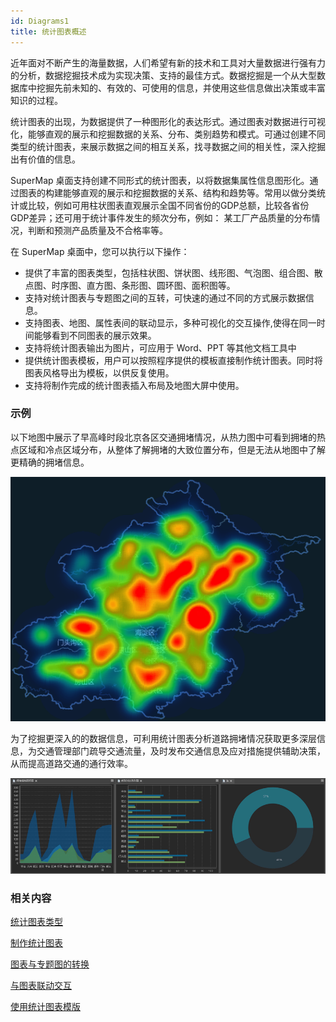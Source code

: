 ```yaml
---
id: Diagrams1
title: 统计图表概述
---
```

近年面对不断产生的海量数据，人们希望有新的技术和工具对大量数据进行强有力的分析，数据挖掘技术成为实现决策、支持的最佳方式。数据挖掘是一个从大型数据库中挖掘先前未知的、有效的、可使用的信息，并使用这些信息做出决策或丰富知识的过程。

统计图表的出现，为数据提供了一种图形化的表达形式。通过图表对数据进行可视化，能够直观的展示和挖掘数据的关系、分布、类别趋势和模式。可通过创建不同类型的统计图表，来展示数据之间的相互关系，找寻数据之间的相关性，深入挖掘出有价值的信息。

SuperMap
桌面支持创建不同形式的统计图表，以将数据集属性信息图形化。通过图表的构建能够直观的展示和挖掘数据的关系、结构和趋势等。常用以做分类统计或比较，例如可用柱状图表直观展示全国不同省份的GDP总额，比较各省份GDP差异；还可用于统计事件发生的频次分布，例如：
某工厂产品质量的分布情况，判断和预测产品质量及不合格率等。

在 SuperMap 桌面中，您可以执行以下操作：

  * 提供了丰富的图表类型，包括柱状图、饼状图、线形图、气泡图、组合图、散点图、时序图、直方图、条形图、圆环图、面积图等。
  * 支持对统计图表与专题图之间的互转，可快速的通过不同的方式展示数据信息。
  * 支持图表、地图、属性表间的联动显示，多种可视化的交互操作,使得在同一时间能够看到不同图表的展示效果。
  * 支持将统计图表输出为图片，可应用于 Word、PPT 等其他文档工具中
  * 提供统计图表模板，用户可以按照程序提供的模板直接制作统计图表。同时将图表风格导出为模板，以供反复使用。
  * 支持将制作完成的统计图表插入布局及地图大屏中使用。

### 示例

以下地图中展示了早高峰时段北京各区交通拥堵情况，从热力图中可看到拥堵的热点区域和冷点区域分布，从整体了解拥堵的大致位置分布，但是无法从地图中了解更精确的拥堵信息。

![](img/diagramexample1.png)  

  
为了挖掘更深入的的数据信息，可利用统计图表分析道路拥堵情况获取更多深层信息，为交通管理部门疏导交通流量，及时发布交通信息及应对措施提供辅助决策，从而提高道路交通的通行效率。

![](img/diagramexample2.png)  
  
### 相关内容

[统计图表类型](DiagramsType)

[制作统计图表](CreateDiagram)

[图表与专题图的转换](ConvertThemticMap)

[与图表联动交互](ConvertThemticMap)

[使用统计图表模版](DiagramTemplate)

